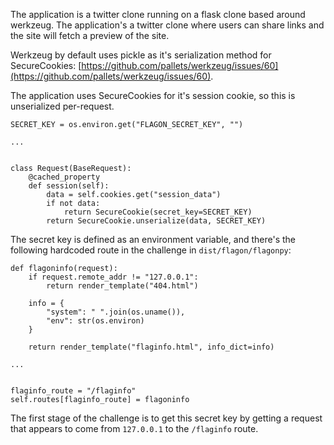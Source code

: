 The application is a twitter clone running on a flask clone based around werkzeug. The application's a twitter clone where users can share links and the site will fetch a preview of the site.

Werkzeug by default uses pickle as it's serialization method for SecureCookies: [https://github.com/pallets/werkzeug/issues/60](https://github.com/pallets/werkzeug/issues/60).

The application uses SecureCookies for it's session cookie, so this is unserialized per-request. 

```
SECRET_KEY = os.environ.get("FLAGON_SECRET_KEY", "")

...


class Request(BaseRequest):
    @cached_property
    def session(self):
        data = self.cookies.get("session_data")
        if not data:
            return SecureCookie(secret_key=SECRET_KEY)
        return SecureCookie.unserialize(data, SECRET_KEY)
```


The secret key is defined as an environment variable, and there's the following hardcoded route in the challenge in `dist/flagon/flagonpy`:

```
def flagoninfo(request):
    if request.remote_addr != "127.0.0.1":
        return render_template("404.html")

    info = {
        "system": " ".join(os.uname()),
        "env": str(os.environ)
    }

    return render_template("flaginfo.html", info_dict=info)

...


flaginfo_route = "/flaginfo"
self.routes[flaginfo_route] = flagoninfo 
```

The first stage of the challenge is to get this secret key by getting a request that appears to come from `127.0.0.1` to the `/flaginfo` route.


